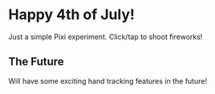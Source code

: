 Happy 4th of July!
=================

Just a simple Pixi experiment. Click/tap to shoot fireworks!


The Future
------------

Will have some exciting hand tracking features in the future!
